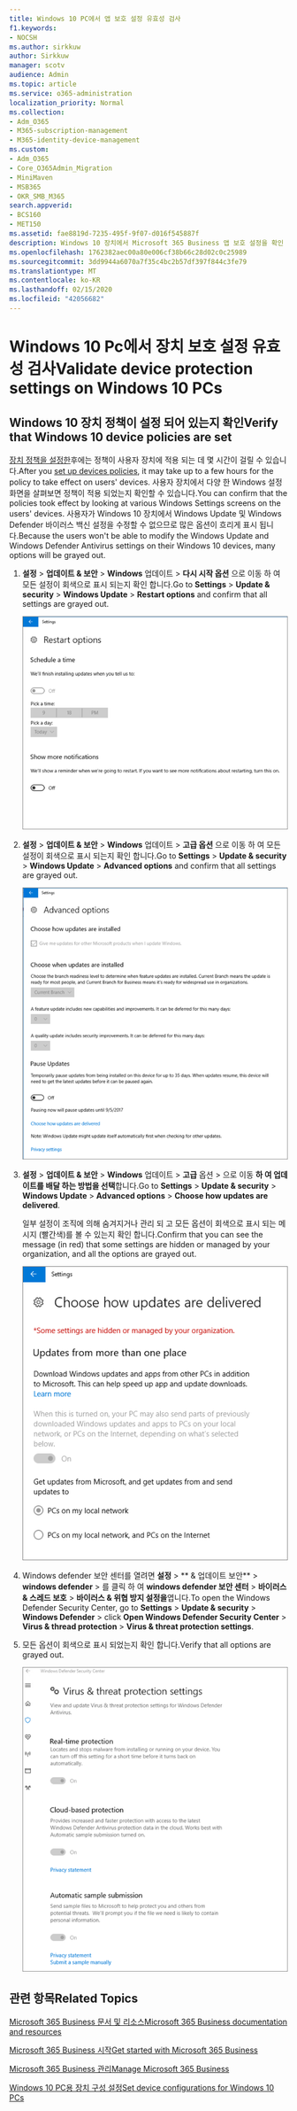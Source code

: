 ```yaml
---
title: Windows 10 PC에서 앱 보호 설정 유효성 검사
f1.keywords:
- NOCSH
ms.author: sirkkuw
author: Sirkkuw
manager: scotv
audience: Admin
ms.topic: article
ms.service: o365-administration
localization_priority: Normal
ms.collection:
- Adm_O365
- M365-subscription-management
- M365-identity-device-management
ms.custom:
- Adm_O365
- Core_O365Admin_Migration
- MiniMaven
- MSB365
- OKR_SMB_M365
search.appverid:
- BCS160
- MET150
ms.assetid: fae8819d-7235-495f-9f07-d016f545887f
description: Windows 10 장치에서 Microsoft 365 Business 앱 보호 설정을 확인 하는 방법을 알아봅니다.
ms.openlocfilehash: 1762382aec00a80e006cf38b66c28d02c0c25989
ms.sourcegitcommit: 3dd9944a6070a7f35c4bc2b57df397f844c3fe79
ms.translationtype: MT
ms.contentlocale: ko-KR
ms.lasthandoff: 02/15/2020
ms.locfileid: "42056682"
---
```

# <a name="validate-device-protection-settings-on-windows-10-pcs"></a><span data-ttu-id="86aff-103">Windows 10 Pc에서 장치 보호 설정 유효성 검사</span><span class="sxs-lookup"><span data-stu-id="86aff-103">Validate device protection settings on Windows 10 PCs</span></span>

## <a name="verify-that-windows-10-device-policies-are-set"></a><span data-ttu-id="86aff-104">Windows 10 장치 정책이 설정 되어 있는지 확인</span><span class="sxs-lookup"><span data-stu-id="86aff-104">Verify that Windows 10 device policies are set</span></span>

<span data-ttu-id="86aff-105">[장치 정책을 설정한](protection-settings-for-windows-10-pcs.md)후에는 정책이 사용자 장치에 적용 되는 데 몇 시간이 걸릴 수 있습니다.</span><span class="sxs-lookup"><span data-stu-id="86aff-105">After you [set up devices policies](protection-settings-for-windows-10-pcs.md), it may take up to a few hours for the policy to take effect on users' devices.</span></span> <span data-ttu-id="86aff-106">사용자 장치에서 다양 한 Windows 설정 화면을 살펴보면 정책이 적용 되었는지 확인할 수 있습니다.</span><span class="sxs-lookup"><span data-stu-id="86aff-106">You can confirm that the policies took effect by looking at various Windows Settings screens on the users' devices.</span></span> <span data-ttu-id="86aff-107">사용자가 Windows 10 장치에서 Windows Update 및 Windows Defender 바이러스 백신 설정을 수정할 수 없으므로 많은 옵션이 흐리게 표시 됩니다.</span><span class="sxs-lookup"><span data-stu-id="86aff-107">Because the users won't be able to modify the Windows Update and Windows Defender Antivirus settings on their Windows 10 devices, many options will be grayed out.</span></span>
  
1. <span data-ttu-id="86aff-108">**설정** \> **업데이트 &amp; 보안** \> **Windows** 업데이트 \> **다시 시작 옵션** 으로 이동 하 여 모든 설정이 회색으로 표시 되는지 확인 합니다.</span><span class="sxs-lookup"><span data-stu-id="86aff-108">Go to **Settings** \> **Update &amp; security** \> **Windows Update** \> **Restart options** and confirm that all settings are grayed out.</span></span> 
    
    ![모든 다시 시작 옵션이 회색으로 표시 됩니다.](../media/31308da9-18b0-47c5-bbf6-d5fa6747c376.png)
  
2. <span data-ttu-id="86aff-110">**설정** \> **업데이트 &amp; 보안** \> **Windows** 업데이트 \> **고급 옵션** 으로 이동 하 여 모든 설정이 회색으로 표시 되는지 확인 합니다.</span><span class="sxs-lookup"><span data-stu-id="86aff-110">Go to **Settings** \> **Update &amp; security** \> **Windows Update** \> **Advanced options** and confirm that all settings are grayed out.</span></span> 
    
    ![Windows 고급 업데이트 옵션은 모두 회색으로 표시 됩니다.](../media/049cf281-d503-4be9-898b-c0a3286c7fc2.png)
  
3. <span data-ttu-id="86aff-112">**설정** \> **업데이트 &amp; 보안** \> **Windows** 업데이트 \> **고급** 옵션 \> 으로 이동 **하 여 업데이트를 배달 하는 방법을 선택**합니다.</span><span class="sxs-lookup"><span data-stu-id="86aff-112">Go to **Settings** \> **Update &amp; security** \> **Windows Update** \> **Advanced options** \> **Choose how updates are delivered**.</span></span>
    
    <span data-ttu-id="86aff-113">일부 설정이 조직에 의해 숨겨지거나 관리 되 고 모든 옵션이 회색으로 표시 되는 메시지 (빨간색)를 볼 수 있는지 확인 합니다.</span><span class="sxs-lookup"><span data-stu-id="86aff-113">Confirm that you can see the message (in red) that some settings are hidden or managed by your organization, and all the options are grayed out.</span></span>
    
    ![업데이트를 전달 하는 방법 선택 페이지 설정이 숨겨지거나 관리 됨에 따라 결정 됩니다.](../media/6b3e37c5-da41-4afd-9983-b4f406216b59.png)
  
4. <span data-ttu-id="86aff-115">Windows defender 보안 센터를 열려면 **설정** \> \*\* &amp; 업데이트 보안\*\* \> **windows defender** \> 를 클릭 하 여 **windows defender 보안 센터** \> **바이러스 &amp; 스레드 보호** \> **바이러스 &amp; 위협 방지 설정을**엽니다.</span><span class="sxs-lookup"><span data-stu-id="86aff-115">To open the Windows Defender Security Center, go to **Settings** \> **Update &amp; security** \> **Windows Defender** \> click **Open Windows Defender Security Center** \> **Virus &amp; thread protection** \> **Virus &amp; threat protection settings**.</span></span> 
    
5. <span data-ttu-id="86aff-116">모든 옵션이 회색으로 표시 되었는지 확인 합니다.</span><span class="sxs-lookup"><span data-stu-id="86aff-116">Verify that all options are grayed out.</span></span> 
    
    ![바이러스 및 위협 방지 설정이 회색으로 표시 됩니다.](../media/9ca68d40-a5d9-49d7-92a4-c581688b5926.png)
  
## <a name="related-topics"></a><span data-ttu-id="86aff-118">관련 항목</span><span class="sxs-lookup"><span data-stu-id="86aff-118">Related Topics</span></span>

[<span data-ttu-id="86aff-119">Microsoft 365 Business 문서 및 리소스</span><span class="sxs-lookup"><span data-stu-id="86aff-119">Microsoft 365 Business documentation and resources</span></span>](https://go.microsoft.com/fwlink/p/?linkid=853701)
  
[<span data-ttu-id="86aff-120">Microsoft 365 Business 시작</span><span class="sxs-lookup"><span data-stu-id="86aff-120">Get started with Microsoft 365 Business</span></span>](microsoft-365-business-overview.md)
  
[<span data-ttu-id="86aff-121">Microsoft 365 Business 관리</span><span class="sxs-lookup"><span data-stu-id="86aff-121">Manage Microsoft 365 Business</span></span>](manage.md)
  
[<span data-ttu-id="86aff-122">Windows 10 PC용 장치 구성 설정</span><span class="sxs-lookup"><span data-stu-id="86aff-122">Set device configurations for Windows 10 PCs</span></span>](protection-settings-for-windows-10-pcs.md)
  

